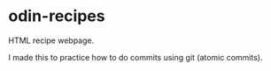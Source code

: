 # odin-recipes

HTML recipe webpage.

I made this to practice how to do commits using git (atomic commits).

